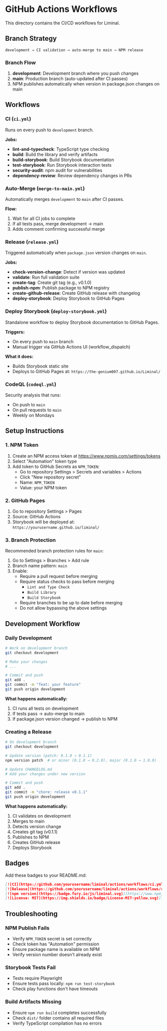 # GitHub Actions Workflows

This directory contains the CI/CD workflows for Liminal.

## Branch Strategy

```
development → CI validation → auto-merge to main → NPM release
```

### Branch Flow

1. **development**: Development branch where you push changes
2. **main**: Production branch (auto-updated after CI passes)
3. NPM publishes automatically when version in package.json changes on main

## Workflows

### CI (`ci.yml`)

Runs on every push to `development` branch.

**Jobs:**
- **lint-and-typecheck**: TypeScript type checking
- **build**: Build the library and verify artifacts
- **build-storybook**: Build Storybook documentation
- **test-storybook**: Run Storybook interaction tests
- **security-audit**: npm audit for vulnerabilities
- **dependency-review**: Review dependency changes in PRs

### Auto-Merge (`merge-to-main.yml`)

Automatically merges `development` to `main` after CI passes.

**Flow:**
1. Wait for all CI jobs to complete
2. If all tests pass, merge development → main
3. Adds comment confirming successful merge

### Release (`release.yml`)

Triggered automatically when `package.json` version changes on `main`.

**Jobs:**
- **check-version-change**: Detect if version was updated
- **validate**: Run full validation suite
- **create-tag**: Create git tag (e.g., v0.1.0)
- **publish-npm**: Publish package to NPM registry
- **create-github-release**: Create GitHub release with changelog
- **deploy-storybook**: Deploy Storybook to GitHub Pages

### Deploy Storybook (`deploy-storybook.yml`)

Standalone workflow to deploy Storybook documentation to GitHub Pages.

**Triggers:**
- On every push to `main` branch
- Manual trigger via GitHub Actions UI (workflow_dispatch)

**What it does:**
- Builds Storybook static site
- Deploys to GitHub Pages at: `https://the-genium007.github.io/Liminal/`

### CodeQL (`codeql.yml`)

Security analysis that runs:
- On push to `main`
- On pull requests to `main`
- Weekly on Mondays

## Setup Instructions

### 1. NPM Token

1. Create an NPM access token at https://www.npmjs.com/settings/tokens
2. Select "Automation" token type
3. Add token to GitHub Secrets as `NPM_TOKEN`:
   - Go to repository Settings > Secrets and variables > Actions
   - Click "New repository secret"
   - Name: `NPM_TOKEN`
   - Value: your NPM token

### 2. GitHub Pages

1. Go to repository Settings > Pages
2. Source: GitHub Actions
3. Storybook will be deployed at: `https://yourusername.github.io/liminal/`

### 3. Branch Protection

Recommended branch protection rules for `main`:

1. Go to Settings > Branches > Add rule
2. Branch name pattern: `main`
3. Enable:
   - Require a pull request before merging
   - Require status checks to pass before merging
     - `Lint and Type Check`
     - `Build Library`
     - `Build Storybook`
   - Require branches to be up to date before merging
   - Do not allow bypassing the above settings

## Development Workflow

### Daily Development

```bash
# Work on development branch
git checkout development

# Make your changes
# ...

# Commit and push
git add .
git commit -m "feat: your feature"
git push origin development
```

**What happens automatically:**
1. CI runs all tests on development
2. If tests pass → auto-merge to main
3. If package.json version changed → publish to NPM

### Creating a Release

```bash
# On development branch
git checkout development

# Update version (patch: 0.1.0 → 0.1.1)
npm version patch  # or minor (0.1.0 → 0.2.0), major (0.1.0 → 1.0.0)

# Update CHANGELOG.md
# Add your changes under new version

# Commit and push
git add .
git commit -m "chore: release v0.1.1"
git push origin development
```

**What happens automatically:**
1. CI validates on development
2. Merges to main
3. Detects version change
4. Creates git tag (v0.1.1)
5. Publishes to NPM
6. Creates GitHub release
7. Deploys Storybook

## Badges

Add these badges to your README.md:

```markdown
[![CI](https://github.com/yourusername/liminal/actions/workflows/ci.yml/badge.svg)](https://github.com/yourusername/liminal/actions/workflows/ci.yml)
[![Release](https://github.com/yourusername/liminal/actions/workflows/release.yml/badge.svg)](https://github.com/yourusername/liminal/actions/workflows/release.yml)
[![npm version](https://badge.fury.io/js/liminal.svg)](https://www.npmjs.com/package/liminal)
[![License: MIT](https://img.shields.io/badge/License-MIT-yellow.svg)](https://opensource.org/licenses/MIT)
```

## Troubleshooting

### NPM Publish Fails

- Verify `NPM_TOKEN` secret is set correctly
- Check token has "Automation" permission
- Ensure package name is available on NPM
- Verify version number doesn't already exist

### Storybook Tests Fail

- Tests require Playwright
- Ensure tests pass locally: `npm run test-storybook`
- Check play functions don't have timeouts

### Build Artifacts Missing

- Ensure `npm run build` completes successfully
- Check `dist/` folder contains all required files
- Verify TypeScript compilation has no errors
